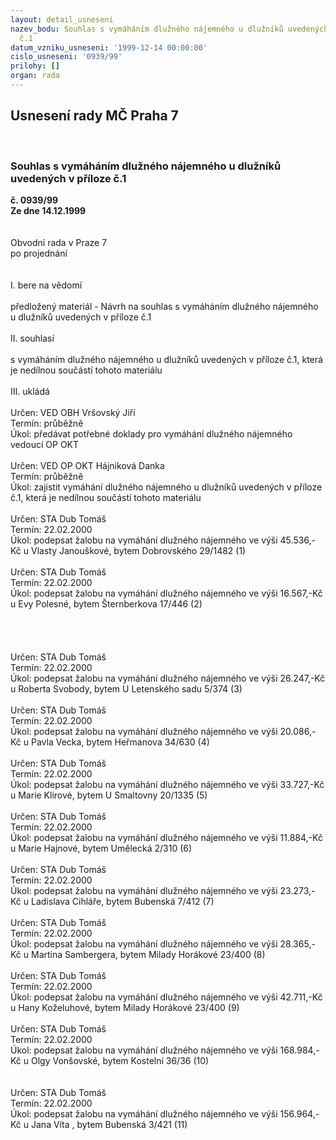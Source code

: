 ```yaml
---
layout: detail_usneseni
nazev_bodu: Souhlas s vymáháním dlužného nájemného u dlužníků uvedených v příloze
  č.1
datum_vzniku_usneseni: '1999-12-14 00:00:00'
cislo_usneseni: '0939/99'
prilohy: []
organ: rada
---
```

<div id="ucUsn_pList" class="usn">
	<span><h2>Usnesení rady MČ Praha 7 </h2>
<br></span><div class="standBody">
<span><h3>Souhlas s vymáháním dlužného nájemného u dlužníků uvedených v příloze č.1</h3></span><div class="center">
		<strong>č. 0939/99</strong><br>
	</div>
<div class="center">
		<strong>Ze dne 14.12.1999</strong><br><br>
	</div>
<br>Obvodní rada v Praze 7<br>po projednání<br><br><br>I.	bere na vědomí<br><br> předložený materiál - Návrh na souhlas s vymáháním dlužného nájemného u dlužníků uvedených v příloze č.1<br><br>II.	souhlasí <br><br>s vymáháním dlužného nájemného u dlužníků uvedených v příloze č.1, která je nedílnou součástí tohoto materiálu<br><br>III.	ukládá <br><br> Určen:	     	VED OBH Vršovský Jiří<br>Termín: průběžně<br>Úkol:	předávat potřebné doklady pro vymáhání dlužného nájemného vedoucí OP OKT<br> <br> Určen:	     	VED OP OKT Hájniková Danka<br>Termín: průběžně<br>Úkol:	zajistit vymáhání dlužného nájemného u dlužníků uvedených v příloze č.1, která je nedílnou součástí tohoto materiálu<br> <br> Určen:	     	STA Dub Tomáš<br>Termín: 22.02.2000<br>Úkol:	podepsat žalobu na vymáhání dlužného nájemného ve výši 45.536,-Kč  u Vlasty Janouškové, bytem Dobrovského 29/1482 (1)<br> <br> Určen:	     	STA Dub Tomáš<br>Termín: 22.02.2000<br>Úkol:	podepsat žalobu na vymáhání dlužného nájemného ve výši 16.567,-Kč u Evy Polesné, bytem Šternberkova 17/446 (2)<br> <br><br><br><br> Určen:	     	STA Dub Tomáš<br>Termín: 22.02.2000<br>Úkol:	podepsat žalobu na vymáhání dlužného nájemného ve výši 26.247,-Kč u Roberta Svobody, bytem U Letenského sadu 5/374 (3)<br> <br> Určen:	     	STA Dub Tomáš<br>Termín: 22.02.2000<br>Úkol:	podepsat žalobu na vymáhání dlužného nájemného ve výši 20.086,-Kč u Pavla Vecka, bytem Heřmanova 34/630 (4)<br> <br> Určen:	     	STA Dub Tomáš<br>Termín: 22.02.2000<br>Úkol:	podepsat žalobu na vymáhání dlužného nájemného ve výši 33.727,-Kč u Marie Klírové, bytem U Smaltovny 20/1335 (5)<br> <br> Určen:	     	STA Dub Tomáš<br>Termín: 22.02.2000<br>Úkol:	podepsat žalobu na vymáhání dlužného nájemného ve výši 11.884,-Kč u Marie Hajnové, bytem Umělecká 2/310 (6)<br> <br> Určen:	     	STA Dub Tomáš<br>Termín: 22.02.2000<br>Úkol:	podepsat žalobu na vymáhání dlužného nájemného ve výši 23.273,-Kč u Ladislava Cihláře, bytem Bubenská 7/412 (7)<br> <br> Určen:	     	STA Dub Tomáš<br>Termín: 22.02.2000<br>Úkol:	podepsat žalobu na vymáhání dlužného nájemného ve výši 28.365,-Kč u Martina Sambergera, bytem Milady Horákové 23/400 (8)<br> <br> Určen:	     	STA Dub Tomáš<br>Termín: 22.02.2000<br>Úkol:	podepsat žalobu na vymáhání dlužného nájemného  ve výši 42.711,-Kč u Hany Koželuhové, bytem Milady Horákové 23/400 (9)<br> <br> Určen:	     	STA Dub Tomáš<br>Termín: 22.02.2000<br>Úkol:	podepsat žalobu na vymáhání dlužného nájemného ve výši 168.984,-Kč u Olgy Vonšovské, bytem Kostelní 36/36 (10)<br> <br><br> Určen:	     	STA Dub Tomáš<br>Termín: 22.02.2000<br>Úkol:	podepsat  žalobu na vymáhání dlužného nájemného ve výši 156.964,-Kč u Jana Víta , bytem Bubenská 3/421 (11)<br>
</div>
</div>